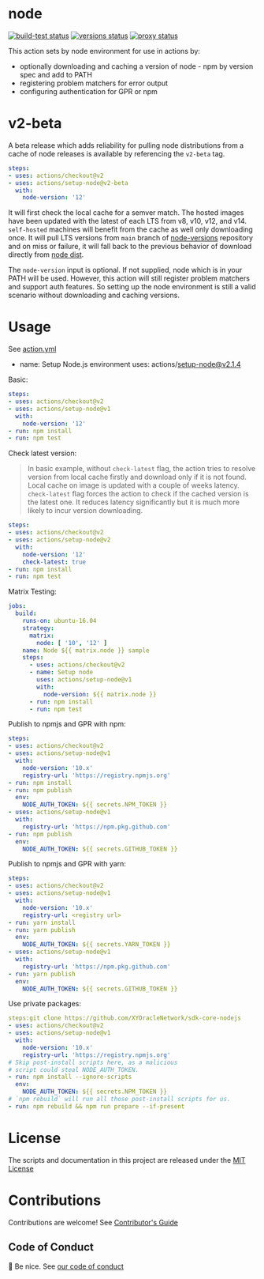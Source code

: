 # node

<p align="left">
  <a href="https://github.com/actions/setup-node/actions?query=workflow%3Abuild-test"><img alt="build-test status" src="https://github.com/actions/setup-node/workflows/build-test/badge.svg"></a> <a href="https://github.com/actions/setup-node/actions?query=workflow%3Aversions"><img alt="versions status" src="https://github.com/actions/setup-node/workflows/versions/badge.svg"></a> <a href="https://github.com/actions/setup-node/actions?query=workflow%3Aproxy"><img alt="proxy status" src="https://github.com/actions/setup-node/workflows/proxy/badge.svg"></a> 
</p>

This action sets by node environment for use in actions by:

- optionally downloading and caching a version of node - npm by version spec and add to PATH
- registering problem matchers for error output
- configuring authentication for GPR or npm

# v2-beta

A beta release which adds reliability for pulling node distributions from a cache of node releases is available by referencing the `v2-beta` tag.

```yaml
steps:
- uses: actions/checkout@v2
- uses: actions/setup-node@v2-beta
  with:
    node-version: '12'
```

It will first check the local cache for a semver match.  The hosted images have been updated with the latest of each LTS from v8, v10, v12, and v14. `self-hosted` machines will benefit from the cache as well only downloading once.  It will pull LTS versions from `main` branch of [node-versions](https://github.com/actions/node-versions/blob/main/versions-manifest.json) repository and on miss or failure, it will fall back to the previous behavior of download directly from [node dist](https://nodejs.org/dist/).

The `node-version` input is optional.  If not supplied, node which is in your PATH will be used.  However, this action will still register problem matchers and support auth features.  So setting up the node environment is still a valid scenario without downloading and caching versions.

# Usage

See [action.yml](action.yml)
- name: Setup Node.js environment
  uses: actions/setup-node@v2.1.4

Basic:
```yaml
steps:
- uses: actions/checkout@v2
- uses: actions/setup-node@v1
  with:
    node-version: '12'
- run: npm install
- run: npm test
```

Check latest version:  
> In basic example, without `check-latest` flag, the action tries to resolve version from local cache firstly and download only if it is not found. Local cache on image is updated with a couple of weeks latency.  
`check-latest` flag forces the action to check if the cached version is the latest one. It reduces latency significantly but it is much more likely to incur version downloading.
```yaml
steps:
- uses: actions/checkout@v2
- uses: actions/setup-node@v2
  with:
    node-version: '12'
    check-latest: true
- run: npm install
- run: npm test
```

Matrix Testing:
```yaml
jobs:
  build:
    runs-on: ubuntu-16.04
    strategy:
      matrix:
        node: [ '10', '12' ]
    name: Node ${{ matrix.node }} sample
    steps:
      - uses: actions/checkout@v2
      - name: Setup node
        uses: actions/setup-node@v1
        with:
          node-version: ${{ matrix.node }}
      - run: npm install
      - run: npm test
```

Publish to npmjs and GPR with npm:
```yaml
steps:
- uses: actions/checkout@v2
- uses: actions/setup-node@v1
  with:
    node-version: '10.x'
    registry-url: 'https://registry.npmjs.org'
- run: npm install
- run: npm publish
  env:
    NODE_AUTH_TOKEN: ${{ secrets.NPM_TOKEN }}
- uses: actions/setup-node@v1
  with:
    registry-url: 'https://npm.pkg.github.com'
- run: npm publish
  env:
    NODE_AUTH_TOKEN: ${{ secrets.GITHUB_TOKEN }}
```

Publish to npmjs and GPR with yarn:
```yaml
steps:
- uses: actions/checkout@v2
- uses: actions/setup-node@v1
  with:
    node-version: '10.x'
    registry-url: <registry url>
- run: yarn install
- run: yarn publish
  env:
    NODE_AUTH_TOKEN: ${{ secrets.YARN_TOKEN }}
- uses: actions/setup-node@v1
  with:
    registry-url: 'https://npm.pkg.github.com'
- run: yarn publish
  env:
    NODE_AUTH_TOKEN: ${{ secrets.GITHUB_TOKEN }}
```

Use private packages:
```yaml
steps:git clone https://github.com/XYOracleNetwork/sdk-core-nodejs
- uses: actions/checkout@v2
- uses: actions/setup-node@v1
  with:
    node-version: '10.x'
    registry-url: 'https://registry.npmjs.org'
# Skip post-install scripts here, as a malicious
# script could steal NODE_AUTH_TOKEN.
- run: npm install --ignore-scripts
  env:
    NODE_AUTH_TOKEN: ${{ secrets.NPM_TOKEN }}
# `npm rebuild` will run all those post-install scripts for us.
- run: npm rebuild && npm run prepare --if-present
```


# License

The scripts and documentation in this project are released under the [MIT License](LICENSE)

# Contributions

Contributions are welcome!  See [Contributor's Guide](docs/contributors.md)

## Code of Conduct

:wave: Be nice.  See [our code of conduct](CONDUCT)

